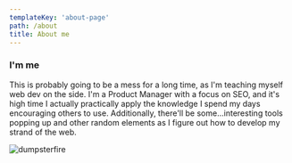 ```yaml
---
templateKey: 'about-page'
path: /about
title: About me
---
```

### I'm me
This is probably going to be a mess for a long time, as I'm teaching myself web dev on the side. I'm a Product Manager with a focus on SEO, and it's high time I actually practically apply the knowledge I spend my days encouraging others to use. Additionally, there'll be some...interesting tools popping up and other random elements as I figure out how to develop my strand of the web.

![dumpsterfire](dumpsterfirefig.gif)

